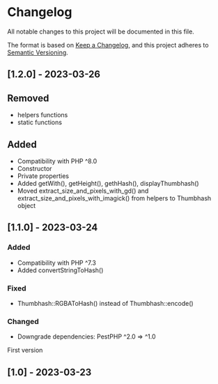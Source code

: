 # Changelog

All notable changes to this project will be documented in this file.

The format is based on [Keep a Changelog](https://keepachangelog.com/en/1.0.0/),
and this project adheres to [Semantic Versioning](https://semver.org/spec/v2.0.0.html).

## [1.2.0] - 2023-03-26

## Removed
- helpers functions
- static functions

## Added
- Compatibility with PHP ^8.0
- Constructor
- Private properties
- Added getWith(), getHeight(), gethHash(), displayThumbhash()
- Moved extract_size_and_pixels_with_gd() and extract_size_and_pixels_with_imagick() from helpers to Thumbhash object

## [1.1.0] - 2023-03-24

### Added
- Compatibility with PHP ^7.3
- Added convertStringToHash()

### Fixed
- Thumbhash::RGBAToHash() instead of Thumbhash::encode()

### Changed
- Downgrade dependencies: PestPHP ^2.0 => ^1.0 

First version
## [1.0] - 2023-03-23
